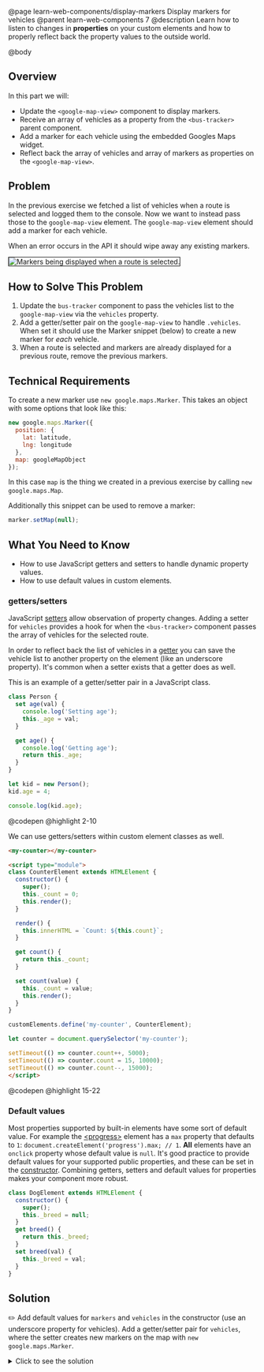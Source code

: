 @page learn-web-components/display-markers Display markers for vehicles
@parent learn-web-components 7
@description Learn how to listen to changes in __properties__ on your custom elements and how to properly reflect back the property values to the outside world.

@body

## Overview

In this part we will:

- Update the `<google-map-view>` component to display markers.
- Receive an array of vehicles as a property from the `<bus-tracker>` parent component.
- Add a marker for each vehicle using the embedded Googles Maps widget.
- Reflect back the array of vehicles and array of markers as properties on the `<google-map-view>`.

## Problem

In the previous exercise we fetched a list of vehicles when a route is selected and logged them to the console. Now we want to instead pass those to the `google-map-view` element. The `google-map-view` element should add a marker for each vehicle.

When an error occurs in the API it should wipe away any existing markers.

<img src="../static/img/web-components/bt-display-markers.gif"
  style="border: solid 1px black; max-width: 100%;"
  title="Markers being displayed when a route is selected." />

## How to Solve This Problem

1. Update the `bus-tracker` component to pass the vehicles list to the `google-map-view` via the `vehicles` property.
1. Add a getter/setter pair on the `google-map-view` to handle `.vehicles`. When set it should use the Marker snippet (below) to create a new marker for *each* vehicle.
1. When a route is selected and markers are already displayed for a previous route, remove the previous markers.

## Technical Requirements

To create a new marker use `new google.maps.Marker`. This takes an object with some options that look like this:

```js
new google.maps.Marker({
  position: {
    lat: latitude,
    lng: longitude
  },
  map: googleMapObject
});
```

In this case `map` is the thing we created in a previous exercise by calling `new google.maps.Map`.

Additionally this snippet can be used to remove a marker:

```js
marker.setMap(null);
```

## What You Need to Know

- How to use JavaScript getters and setters to handle dynamic property values.
- How to use default values in custom elements.

### getters/setters

JavaScript [setters](https://developer.mozilla.org/en-US/docs/Web/JavaScript/Reference/Functions/set) allow observation of property changes. Adding a setter for `vehicles` provides a hook for when the `<bus-tracker>` component passes the array of vehicles for the selected route.

In order to reflect back the list of vehicles in a [getter](https://developer.mozilla.org/en-US/docs/Web/JavaScript/Reference/Functions/get) you can save the vehicle list to another property on the element (like an underscore property). It's common when a setter exists that a getter does as well.

This is an example of a getter/setter pair in a JavaScript class.

```js
class Person {
  set age(val) {
    console.log('Setting age');
    this._age = val;
  }

  get age() {
    console.log('Getting age');
    return this._age;
  }
}

let kid = new Person();
kid.age = 4;

console.log(kid.age);
```
@codepen
@highlight 2-10

We can use getters/setters within custom element classes as well.

```html
<my-counter></my-counter>

<script type="module">
class CounterElement extends HTMLElement {
  constructor() {
    super();
    this._count = 0;
    this.render();
  }

  render() {
    this.innerHTML = `Count: ${this.count}`;
  }

  get count() {
    return this._count;
  }

  set count(value) {
    this._count = value;
    this.render();
  }
}

customElements.define('my-counter', CounterElement);

let counter = document.querySelector('my-counter');

setTimeout(() => counter.count++, 5000);
setTimeout(() => counter.count = 15, 10000);
setTimeout(() => counter.count--, 15000);
</script>
```
@codepen
@highlight 15-22

### Default values

Most properties supported by built-in elements have some sort of default value. For example the [\<progress\>](https://developer.mozilla.org/en-US/docs/Web/HTML/Element/progress) element has a `max` property that defaults to `1`: `document.createElement('progress').max; // 1`. __All__ elements have an `onclick` property whose default value is `null`. It's good practice to provide default values for your supported public properties, and these can be set in the [constructor](https://developer.mozilla.org/en-US/docs/Web/JavaScript/Reference/Classes/constructor). Combining getters, setters and default values for properties makes your component more robust.

```js
class DogElement extends HTMLElement {
  constructor() {
    super();
    this._breed = null;
  }
  get breed() {
    return this._breed;
  }
  set breed(val) {
    this._breed = val;
  }
}
```

## Solution

✏️ Add default values for `markers` and `vehicles` in the constructor (use an underscore property for vehicles). Add a getter/setter pair for `vehicles`, where the setter creates new markers on the map with `new google.maps.Marker`.

<details>
<summary>Click to see the solution</summary>

@sourceref ./index.html
@highlight 204-205,219-242,267,306,309,only
@codepen

</details>